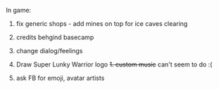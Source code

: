 In game:
1. fix generic shops - add mines on top for ice caves clearing
1. credits behgind basecamp
1. change dialog/feelings

1. Draw Super Lunky Warrior logo
~~1. custom music~~ can't seem to do :(
1. ask FB for emoji, avatar artists